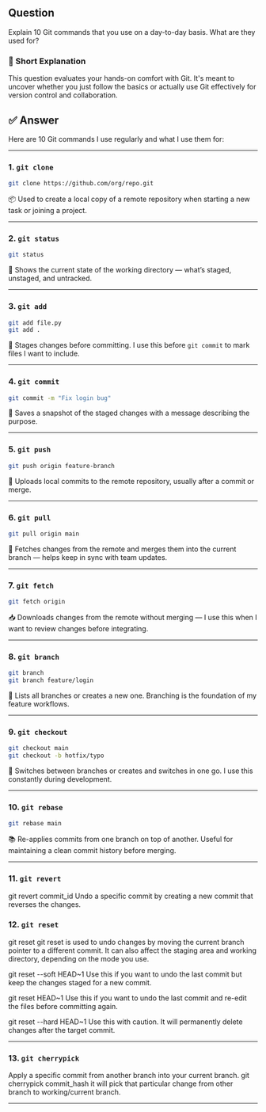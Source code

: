 ## Question  
Explain 10 Git commands that you use on a day-to-day basis. What are they used for?

### 📝 Short Explanation  
This question evaluates your hands-on comfort with Git. It's meant to uncover whether you just follow the basics or actually use Git effectively for version control and collaboration.

## ✅ Answer  
Here are 10 Git commands I use regularly and what I use them for:

---

### 1. `git clone`
```bash
git clone https://github.com/org/repo.git
```
📦 Used to create a local copy of a remote repository when starting a new task or joining a project.

---

### 2. `git status`
```bash
git status
```
🧭 Shows the current state of the working directory — what’s staged, unstaged, and untracked.

---

### 3. `git add`
```bash
git add file.py
git add .
```
📝 Stages changes before committing. I use this before `git commit` to mark files I want to include.

---

### 4. `git commit`
```bash
git commit -m "Fix login bug"
```
💾 Saves a snapshot of the staged changes with a message describing the purpose.

---

### 5. `git push`
```bash
git push origin feature-branch
```
🚀 Uploads local commits to the remote repository, usually after a commit or merge.

---

### 6. `git pull`
```bash
git pull origin main
```
🔄 Fetches changes from the remote and merges them into the current branch — helps keep in sync with team updates.

---

### 7. `git fetch`
```bash
git fetch origin
```
📥 Downloads changes from the remote without merging — I use this when I want to review changes before integrating.

---

### 8. `git branch`
```bash
git branch
git branch feature/login
```
🌿 Lists all branches or creates a new one. Branching is the foundation of my feature workflows.

---

### 9. `git checkout`
```bash
git checkout main
git checkout -b hotfix/typo
```
🧳 Switches between branches or creates and switches in one go. I use this constantly during development.

---

### 10. `git rebase`
```bash
git rebase main
```
📚 Re-applies commits from one branch on top of another. Useful for maintaining a clean commit history before merging.

---
### 11. `git revert`
git revert commit_id
Undo a specific commit by creating a new commit that reverses the changes.

### 12. `git reset`
git reset
git reset is used to undo changes by moving the current branch pointer to a different commit. It can also affect the staging area and working directory, depending on the mode you use.

git reset --soft HEAD~1  Use this if you want to undo the last commit but keep the changes staged for a new commit.

git reset HEAD~1  Use this if you want to undo the last commit and re-edit the files before committing again.

git reset --hard HEAD~1 Use this with caution. It will permanently delete changes after the target commit.

----

### 13. `git cherrypick`
Apply a specific commit from another branch into your current branch.
git cherrypick commit_hash it will pick that particular change from other branch to working/current branch.

---



